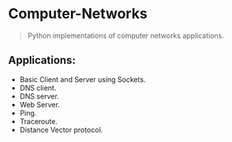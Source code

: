# Computer-Networks
> Python implementations of computer networks applications.

## Applications:
* Basic Client and Server using Sockets.
* DNS client.
* DNS server.
* Web Server.
* Ping.
* Traceroute.
* Distance Vector protocol.
